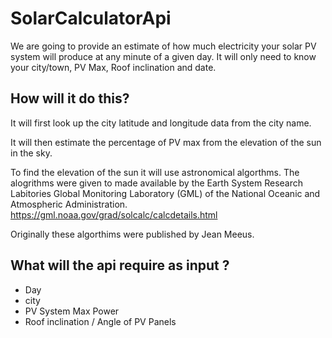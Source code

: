 # SolarCalculatorApi

We are going to provide an estimate of how much electricity your solar PV system will produce at any minute of a given day. It will only need to know your city/town, PV Max, Roof inclination and date.

## How will it do this?
It will first look up the city latitude and longitude data from the city name.

It will then estimate the percentage of PV max from the elevation of the sun in the sky.

To find the elevation of the sun it will use astronomical algorthms. The alogrithms were given to made available by the Earth System Research Labitories Global Monitoring Laboratory (GML) of the National Oceanic and Atmospheric Administration.
https://gml.noaa.gov/grad/solcalc/calcdetails.html

Originally these algorthims were published by Jean Meeus.

## What will the api require as input ?
- Day
- city
- PV System Max Power
- Roof inclination / Angle of PV Panels

